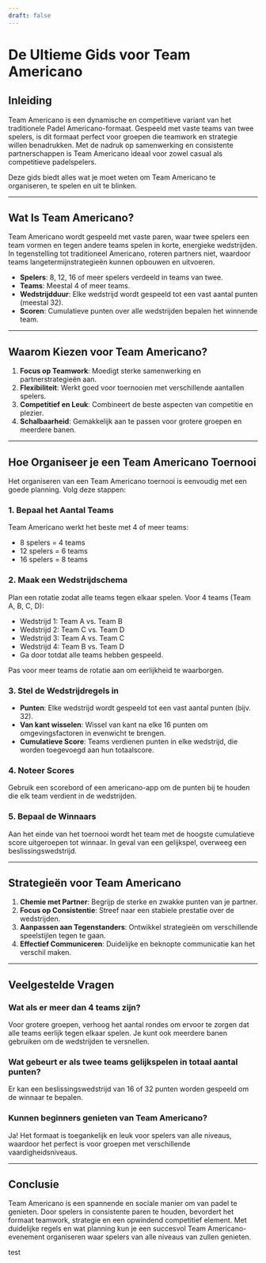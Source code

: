 ```yaml
---
draft: false
---
```


# De Ultieme Gids voor Team Americano

## Inleiding
Team Americano is een dynamische en competitieve variant van het traditionele Padel Americano-formaat. Gespeeld met vaste teams van twee spelers, is dit formaat perfect voor groepen die teamwork en strategie willen benadrukken. Met de nadruk op samenwerking en consistente partnerschappen is Team Americano ideaal voor zowel casual als competitieve padelspelers.

Deze gids biedt alles wat je moet weten om Team Americano te organiseren, te spelen en uit te blinken.

---

## Wat Is Team Americano?
Team Americano wordt gespeeld met vaste paren, waar twee spelers een team vormen en tegen andere teams spelen in korte, energieke wedstrijden. In tegenstelling tot traditioneel Americano, roteren partners niet, waardoor teams langetermijnstrategieën kunnen opbouwen en uitvoeren.

- **Spelers**: 8, 12, 16 of meer spelers verdeeld in teams van twee.
- **Teams**: Meestal 4 of meer teams.
- **Wedstrijdduur**: Elke wedstrijd wordt gespeeld tot een vast aantal punten (meestal 32).
- **Scoren**: Cumulatieve punten over alle wedstrijden bepalen het winnende team.

---

## Waarom Kiezen voor Team Americano?
1. **Focus op Teamwork**: Moedigt sterke samenwerking en partnerstrategieën aan.
2. **Flexibiliteit**: Werkt goed voor toernooien met verschillende aantallen spelers.
3. **Competitief en Leuk**: Combineert de beste aspecten van competitie en plezier.
4. **Schalbaarheid**: Gemakkelijk aan te passen voor grotere groepen en meerdere banen.

---

## Hoe Organiseer je een Team Americano Toernooi
Het organiseren van een Team Americano toernooi is eenvoudig met een goede planning. Volg deze stappen:

### 1. Bepaal het Aantal Teams
Team Americano werkt het beste met 4 of meer teams:
- 8 spelers = 4 teams
- 12 spelers = 6 teams
- 16 spelers = 8 teams

### 2. Maak een Wedstrijdschema
Plan een rotatie zodat alle teams tegen elkaar spelen. Voor 4 teams (Team A, B, C, D):
- Wedstrijd 1: Team A vs. Team B
- Wedstrijd 2: Team C vs. Team D
- Wedstrijd 3: Team A vs. Team C
- Wedstrijd 4: Team B vs. Team D
- Ga door totdat alle teams hebben gespeeld.

Pas voor meer teams de rotatie aan om eerlijkheid te waarborgen.

### 3. Stel de Wedstrijdregels in
- **Punten**: Elke wedstrijd wordt gespeeld tot een vast aantal punten (bijv. 32).
- **Van kant wisselen**: Wissel van kant na elke 16 punten om omgevingsfactoren in evenwicht te brengen.
- **Cumulatieve Score**: Teams verdienen punten in elke wedstrijd, die worden toegevoegd aan hun totaalscore.

### 4. Noteer Scores
Gebruik een scorebord of een americano-app om de punten bij te houden die elk team verdient in de wedstrijden.

### 5. Bepaal de Winnaars
Aan het einde van het toernooi wordt het team met de hoogste cumulatieve score uitgeroepen tot winnaar. In geval van een gelijkspel, overweeg een beslissingswedstrijd.

---

## Strategieën voor Team Americano
1. **Chemie met Partner**: Begrijp de sterke en zwakke punten van je partner.
2. **Focus op Consistentie**: Streef naar een stabiele prestatie over de wedstrijden.
3. **Aanpassen aan Tegenstanders**: Ontwikkel strategieën om verschillende speelstijlen tegen te gaan.
4. **Effectief Communiceren**: Duidelijke en beknopte communicatie kan het verschil maken.

---

## Veelgestelde Vragen
### Wat als er meer dan 4 teams zijn?
Voor grotere groepen, verhoog het aantal rondes om ervoor te zorgen dat alle teams eerlijk tegen elkaar spelen. Je kunt ook meerdere banen gebruiken om de wedstrijden te versnellen.

### Wat gebeurt er als twee teams gelijkspelen in totaal aantal punten?
Er kan een beslissingswedstrijd van 16 of 32 punten worden gespeeld om de winnaar te bepalen.

### Kunnen beginners genieten van Team Americano?
Ja! Het formaat is toegankelijk en leuk voor spelers van alle niveaus, waardoor het perfect is voor groepen met verschillende vaardigheidsniveaus.

---

## Conclusie
Team Americano is een spannende en sociale manier om van padel te genieten. Door spelers in consistente paren te houden, bevordert het formaat teamwork, strategie en een opwindend competitief element. Met duidelijke regels en wat planning kun je een succesvol Team Americano-evenement organiseren waar spelers van alle niveaus van zullen genieten.

test